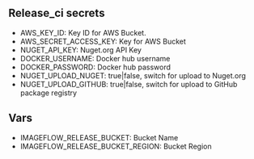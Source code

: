 ## Release_ci secrets


* AWS_KEY_ID: Key ID for AWS Bucket.
* AWS_SECRET_ACCESS_KEY: Key for AWS Bucket
* NUGET_API_KEY: Nuget.org API Key
* DOCKER_USERNAME: Docker hub username
* DOCKER_PASSWORD: Docker hub password
* NUGET_UPLOAD_NUGET: true|false, switch for upload to Nuget.org
* NUGET_UPLOAD_GITHUB: true|false, switch for upload to GitHub package registry


## Vars

* IMAGEFLOW_RELEASE_BUCKET: Bucket Name
* IMAGEFLOW_RELEASE_BUCKET_REGION: Bucket Region

